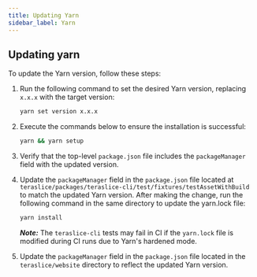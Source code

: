 ```yaml
---
title: Updating Yarn
sidebar_label: Yarn
---
```


## Updating yarn

To update the Yarn version, follow these steps:

1. Run the following command to set the desired Yarn version, replacing `x.x.x` with the target version:

    ```bash
    yarn set version x.x.x
    ```

2. Execute the commands below to ensure the installation is successful:

    ```bash
    yarn && yarn setup
    ```

3. Verify that the top-level `package.json` file includes the `packageManager` field with the updated version.

4. Update the `packageManager` field in the `package.json` file located at `teraslice/packages/teraslice-cli/test/fixtures/testAssetWithBuild` to match the updated Yarn version. After making the change, run the following command in the same directory to update the yarn.lock file:

    ```bash
    yarn install
    ```

    **_Note:_** The `teraslice-cli` tests may fail in CI if the `yarn.lock` file is modified during CI runs due to Yarn's hardened mode.

5. Update the `packageManager` field in the `package.json` file located in the `teraslice/website` directory to reflect the updated Yarn version.

